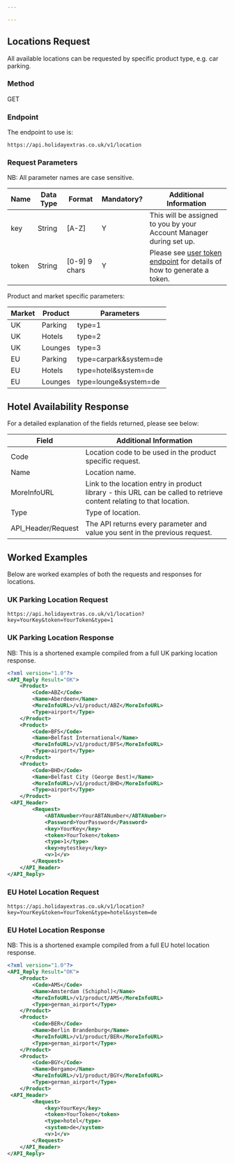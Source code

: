 ```yaml
---

---
```


## Locations Request

All available locations can be requested by specific product type, e.g. car parking. 

### Method

GET

### Endpoint

The endpoint to use is:

```
https://api.holidayextras.co.uk/v1/location
```

### Request Parameters

NB: All parameter names are case sensitive.

 | Name        | Data Type    | Format | Mandatory? | Additional Information |
 | ----        | ----    | ------ | -------- | ---------------------- |
 | key         | String  | [A-Z]                                  | Y        | This will be assigned to you by your Account Manager during set up.|
 | token       | String  | [0-9] 9 chars                         | Y        | Please see [user token endpoint](/hxapi/usertoken) for details of how to generate a token. |
 
 Product and market specific parameters:
 
 | Market | Product | Parameters             | 
 |--------|---------|------------------------|
 | UK     | Parking | type=1                 |
 | UK     | Hotels  | type=2                 |
 | UK     | Lounges | type=3                 |
 | EU     | Parking | type=carpark&system=de |
 | EU     | Hotels  | type=hotel&system=de   |
 | EU     | Lounges | type=lounge&system=de  |
 
 
## Hotel Availability Response

For a detailed explanation of the fields returned, please see below:

 | Field                | Additional Information |
 |----------------------|------------------------|
 | Code | Location code to be used in the product specific request. |
 | Name | Location name. |
 | MoreInfoURL |  Link to the location entry in product library - this URL can be called to retrieve content relating to that location. |
 | Type | Type of location. |
 | API_Header/Request | The API returns every parameter and value you sent in the previous request.  |

## Worked Examples

Below are worked examples of both the requests and responses for locations.

### UK Parking Location Request

```
https://api.holidayextras.co.uk/v1/location?key=YourKey&token=YourToken&type=1
```

### UK Parking Location Response

NB: This is a shortened example compiled from a full UK parking location response.

```xml
<?xml version="1.0"?>
<API_Reply Result="OK">
    <Product>
        <Code>ABZ</Code>
        <Name>Aberdeen</Name>
        <MoreInfoURL>/v1/product/ABZ</MoreInfoURL>
        <Type>airport</Type>
    </Product>
    <Product>
        <Code>BFS</Code>
        <Name>Belfast International</Name>
        <MoreInfoURL>/v1/product/BFS</MoreInfoURL>
        <Type>airport</Type>
    </Product>
    <Product>
        <Code>BHD</Code>
        <Name>Belfast City (George Best)</Name>
        <MoreInfoURL>/v1/product/BHD</MoreInfoURL>
        <Type>airport</Type>
    </Product>
 <API_Header>
        <Request>
            <ABTANumber>YourABTANumber</ABTANumber>
            <Password>YourPassword</Password>
            <key>YourKey</key>
            <token>YourToken</token>
            <type>1</type>
            <key>mytestkey</key>
            <v>1</v>
        </Request>
    </API_Header>
</API_Reply>
```

### EU Hotel Location Request

```
https://api.holidayextras.co.uk/v1/location?key=YourKey&token=YourToken&type=hotel&system=de
```

### EU Hotel Location Response

NB: This is a shortened example compiled from a full EU hotel location response.

```xml
<?xml version="1.0"?>
<API_Reply Result="OK">
    <Product>
        <Code>AMS</Code>
        <Name>Amsterdam (Schiphol)</Name>
        <MoreInfoURL>/v1/product/AMS</MoreInfoURL>
        <Type>german_airport</Type>
    </Product>
    <Product>
        <Code>BER</Code>
        <Name>Berlin Brandenburg</Name>
        <MoreInfoURL>/v1/product/BER</MoreInfoURL>
        <Type>german_airport</Type>
    </Product>
    <Product>
        <Code>BGY</Code>
        <Name>Bergamo</Name>
        <MoreInfoURL>/v1/product/BGY</MoreInfoURL>
        <Type>german_airport</Type>
    </Product>
 <API_Header>
        <Request>
            <key>YourKey</key>
            <token>YourToken</token>
            <type>hotel</type>
            <system>de</system>
            <v>1</v>
        </Request>
    </API_Header>
</API_Reply>
```
